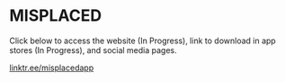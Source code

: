 # MISPLACED
Click below to access the website (In Progress), link to download in app stores (In Progress), and social media pages.

[linktr.ee/misplacedapp](https://linktr.ee/misplacedapp)

